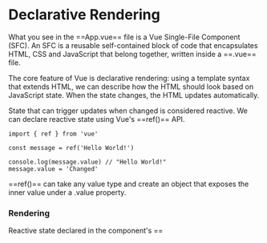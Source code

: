 # Declarative Rendering


What you see in the ==App.vue== file is a Vue Single-File Component (SFC). An SFC is a reusable self-contained block of code that encapsulates HTML, CSS and JavaScript that belong together, written inside a ==.vue== file.

The core feature of Vue is declarative rendering: using a template syntax that extends HTML, we can describe how the HTML should look based on JavaScript state. When the state changes, the HTML updates automatically.

State that can trigger updates when changed is considered reactive. We can declare reactive state using Vue's ==ref()== API.

```vue
import { ref } from 'vue'

const message = ref('Hello World!')

console.log(message.value) // "Hello World!"
message.value = 'Changed'
```

==ref()== can take any value type and create an object that exposes the inner value under a .value property.

### Rendering

Reactive state declared in the component's ==<script setup>== block can be used directly in the template. This is how we can render dynamic text based on the value of the counter object and message ref, using mustaches syntax:

{% raw %}
```vue
<h1>{{ message }}</h1>
```
{% endraw %}

Notice how we did not need to use .value when accessing the message ref in templates: it is automatically unwrapped for more succinct usage.

The content inside the mustaches is not limited to just identifiers or paths - we can use any valid JavaScript expression:

```vue
<h1>{{ message.split('').reverse().join('') }}</h1>
```

### In our library app

Now, try to create some reactive state yourself. In the starter code, open ==src/App.vue==. You'll see a basic template with some placeholder content.

1. Add the following in the script to create a reactive books array: 

```vue
import { ref } from 'vue'

const books = ref([
  { id: 1, title: 'Vue 3 Basics', author: 'John Doe', isAvailable: true },
  { id: 2, title: 'Composition API', author: 'Jane Smith', isAvailable: false }
])
```

2. In the template, display the first book's title:

```vue
<h2>First Book: {{ books[0].title }}</h2>
<p>by {{ books[0].author }}</p>
```


Next, let's learn how to bind attributes → (Attribute Binding)[link]